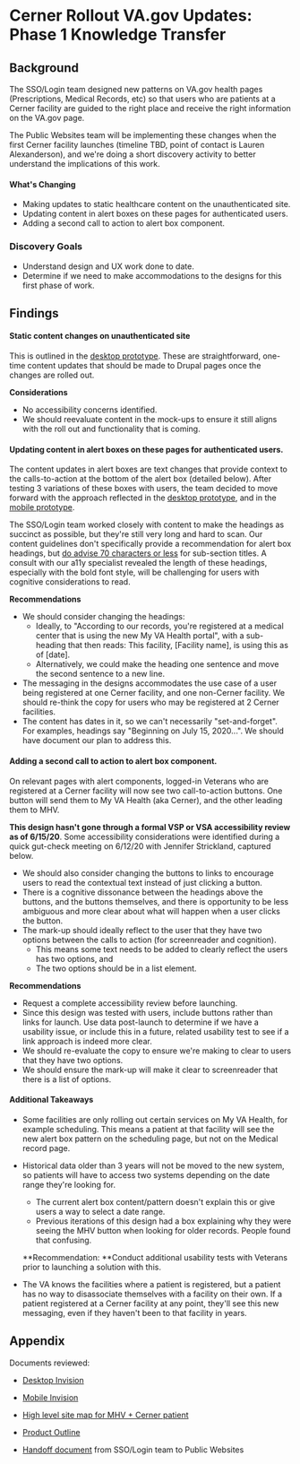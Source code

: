 # Cerner Rollout VA.gov Updates: Phase 1 Knowledge Transfer

## **Background**

The SSO/Login team designed new patterns on VA.gov health pages (Prescriptions, Medical Records, etc) so that users who are patients at a Cerner facility are guided to the right place and receive the right information on the VA.gov page.  

The Public Websites team will be implementing these changes when the first Cerner facility launches (timeline TBD, point of contact is Lauren Alexanderson), and we're doing a short discovery activity to better understand the implications of this work.

#### What's Changing

- Making updates to static healthcare content on the unauthenticated site.
- Updating content in alert boxes on these pages for authenticated users.
- Adding a second call to action to alert box component.

### Discovery Goals

- Understand design and UX work done to date.
- Determine if we need to make accommodations to the designs for this first phase of work.

## Findings

#### Static content changes on unauthenticated site

This is outlined in the [desktop prototype](https://adhoc.invisionapp.com/share/DYVMI5OXEQN#/screens/409123884_Unauthenticated_Pages). These are straightforward, one-time content updates that should be made to Drupal pages once the changes are rolled out.  

**Considerations**

- No accessibility concerns identified.
- We should reevaluate content in the mock-ups to ensure it still aligns with the roll out and functionality that is coming.

#### Updating content in alert boxes on these pages for authenticated users.

The content updates in alert boxes are text changes that provide context to the calls-to-action at the bottom of the alert box (detailed below). After testing 3 variations of these boxes with users, the team decided to move forward with the approach reflected in the [desktop prototype](https://adhoc.invisionapp.com/share/DYVMI5OXEQN#/screens/409123884_Unauthenticated_Pages), and in the [mobile prototype](https://adhoc.invisionapp.com/share/5QWAJJQNG2J#/409260607_M-Authenticated_Pages_-_Alerts).  

The SSO/Login team worked closely with content to make the headings as succinct as possible, but they're still very long and hard to scan. Our content guidelines don't specifically provide a recommendation for alert box headings, but [do advise 70 characters or less](https://design.va.gov/content-style-guide/page-titles-and-section-titles#section-titles) for sub-section titles. A consult with our a11y specialist revealed the length of these headings, especially with the bold font style, will be challenging for users with cognitive considerations to read.

**Recommendations**

- We should consider changing the headings:
  - Ideally, to "According to our records, you're registered at a medical center that is using the new My VA Health portal", with a sub-heading that then reads:  This facility, [Facility name], is using this as of [date].
  - Alternatively, we could make the heading one sentence and move the second sentence to a new line.
- The messaging in the designs accommodates the use case of a user being registered at one Cerner facility, and one non-Cerner facility. We should re-think the copy for users who may be registered at 2 Cerner facilities.
- The content has dates in it, so we can't necessarily "set-and-forget". For examples, headings say "Beginning on July 15, 2020...".  We should have document our plan to address this.

#### Adding a second call to action to alert box component.

On relevant pages with alert components, logged-in Veterans who are registered at a Cerner facility will now see two call-to-action buttons. One button will send them to My VA Health (aka Cerner), and the other leading them to MHV.

**This design hasn't gone through a formal VSP or VSA accessibility review as of 6/15/20**.  Some accessibility considerations were identified during a quick gut-check meeting on 6/12/20 with Jennifer Strickland, captured below.

- We should also consider changing the buttons to links to encourage users to read the contextual text instead of just clicking a button.
- There is a cognitive dissonance between the headings above the buttons, and the buttons themselves, and there is opportunity to be less ambiguous and more clear about what will happen when a user clicks the button.
- The mark-up should ideally reflect to the user that they have two options between the calls to action (for screenreader and cognition).
  - This means some text needs to be added to clearly reflect the users has two options, and
  - The two options should be in a list element.

**Recommendations**

- Request a complete accessibility review before launching.
- Since this design was tested with users, include buttons rather than links for launch. Use data post-launch to determine if we have a usability issue, or include this in a future, related usability test to see if a link approach is indeed more clear.
- We should re-evaluate the copy to ensure we're making to clear to users that they have two options.
- We should ensure the mark-up will make it clear to screenreader that there is a list of options.

#### Additional Takeaways

- Some facilities are only rolling out certain services on My VA Health, for example scheduling. This means a patient at that facility will see the new alert box pattern on the scheduling page, but not on the Medical record page.

- Historical data older than 3 years will not be moved to the new system, so patients will have to access two systems depending on the date range they're looking for. 

  - The current alert box content/pattern doesn't explain this or give users a way to select a date range.
  - Previous iterations of this design had a box explaining why they were seeing the MHV button when looking for older records.  People found that confusing.

  **Recommendation: **Conduct additional usability tests with Veterans prior to launching a solution with this.

- The VA knows the facilities where a patient is registered, but a patient has no way to disassociate themselves with a facility on their own.  If a patient registered at a Cerner facility at any point, they'll see this new messaging, even if they haven't been to that facility in years.

## Appendix

Documents reviewed:

- [Desktop Invision](https://adhoc.invisionapp.com/share/DYVMI5OXEQN#/screens/409123884_Unauthenticated_Pages)
- [Mobile Invision](https://adhoc.invisionapp.com/share/5QWAJJQNG2J#/409260607_M-Authenticated_Pages_-_Alerts)
- [High level site map for MHV + Cerner patient](https://adhoc.invisionapp.com/share/VMW6WMI9NDU#/screens/407257731_No_Notifications_High_Level_Site_Maps_For_A_MHV_-_Cerner_Patient)

- [Product Outline](https://github.com/department-of-veterans-affairs/va.gov-team/tree/master/products/identity-personalization/sso) 

- [Handoff document](https://docs.google.com/document/d/11OGKfLk0fKd08pqCKT0Wvrt9ze2vZW_PSEn2kJdK714/edit#) from SSO/Login team to Public Websites

